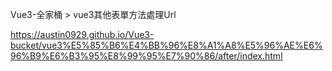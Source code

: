 Vue3-全家桶 > vue3其他表單方法處理Url <br>

https://austin0929.github.io/Vue3-bucket/vue3%E5%85%B6%E4%BB%96%E8%A1%A8%E5%96%AE%E6%96%B9%E6%B3%95%E8%99%95%E7%90%86/after/index.html
